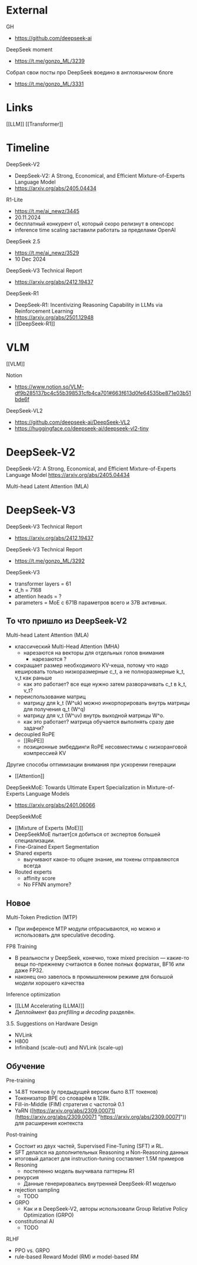 
# External

GH
- https://github.com/deepseek-ai

DeepSeek moment
- https://t.me/gonzo_ML/3239

Собрал свои посты про DeepSeek воедино в англоязычном блоге
- https://t.me/gonzo_ML/3331

# Links

[[LLM]]
[[Transformer]]

# Timeline

DeepSeek-V2
- DeepSeek-V2: A Strong, Economical, and Efficient Mixture-of-Experts Language Model
- https://arxiv.org/abs/2405.04434

R1-Lite
- https://t.me/ai_newz/3445
- 20.11.2024
- бесплатный конкурент o1, который скоро релизнут в опенсорс
- inference time scaling заставили работать за пределами OpenAI

DeepSeek 2.5
- https://t.me/ai_newz/3529
- 10 Dec 2024

DeepSeek-V3 Technical Report
- https://arxiv.org/abs/2412.19437

DeepSeek-R1
- DeepSeek-R1: Incentivizing Reasoning Capability in LLMs via Reinforcement Learning
- https://arxiv.org/abs/2501.12948
- [[DeepSeek-R1]]


# VLM

[[VLM]]

Notion
- https://www.notion.so/VLM-df9b285137bc4c55b398531cfb4ca701#663f613d0fe64535be871e03b51bde6f

DeepSeek-VL2
- https://github.com/deepseek-ai/DeepSeek-VL2
- https://huggingface.co/deepseek-ai/deepseek-vl2-tiny


# DeepSeek-V2

DeepSeek-V2: A Strong, Economical, and Efficient Mixture-of-Experts Language Model
https://arxiv.org/abs/2405.04434

Multi-head Latent Attention (MLA)

# DeepSeek-V3

DeepSeek-V3 Technical Report
- https://arxiv.org/abs/2412.19437

DeepSeek-V3 Technical Report
- https://t.me/gonzo_ML/3292

DeepSeek-V3
- transformer layers = 61
- d_h = 7168
- attention heads = ?
- parameters = MoE с 671B параметров всего и 37B активных.

## То что пришло из DeepSeek-V2

Multi-head Latent Attention (MLA)
- классический Multi-Head Attention (MHA)
	- нарезаются на векторы для отдельных голов внимания
		- нарезаются ?
- сокращает размер необходимого KV-кеша, потому что надо кешировать только низкоразмерные c_t, а не полноразмерные k_t, v_t как раньше
	- как это работает? все еще нужно затем разворачивать c_t в k_t, v_t?
- переиспользование матриц
	- матрицу для k_t (W^uk) можно инкорпорировать внутрь матрицы для получения q_t (W^q)
	- матрицу для v_t (W^uv) внутрь выходной матрицы W^o.
	- как это работает? матрица обучается выполнять сразу две задачи?
- decoupled RoPE
	- [[RoPE]]
	- позиционные эмбеддинги RoPE несовместимы с низкоранговой компрессией KV

Другие способы оптимизации внимания при ускорении генерации
- [[Attention]]


DeepSeekMoE: Towards Ultimate Expert Specialization in Mixture-of-Experts Language Models
- https://arxiv.org/abs/2401.06066

DeepSeekMoE
- [[Mixture of Experts (MoE)]]
- DeepSeekMoE пытает[ся добиться от экспертов большей специализации.
- Fine-Grained Expert Segmentation
- Shared experts
	- выучивают какое-то общее знание, им токены отправляются всегда
- Routed experts
	- affinity score
	- No FFNN anymore?

## Новое

Multi-Token Prediction (MTP)
- При инференсе MTP модули отбрасываются, но можно и использовать для speculative decoding.

FP8 Training
- В реальности у DeepSeek, конечно, тоже mixed precision — какие-то вещи по-прежнему считаются в более полных форматах, BF16 или даже FP32.
- наконец оно завелось в промышленном режиме для большой модели хорошего качества

Inference optimization
- [[LLM Accelerating (LLMA)]]
- Деплоймент фаз _prefilling_ и _decoding_ разделён.

3.5. Suggestions on Hardware Design
- NVLink
- H800
- Infiniband (scale-out) and NVLink (scale-up)


## Обучение


Pre-training
- 14.8T токенов (у предыдущей версии было 8.1T токенов)
- Токенизатор BPE со словарём в 128k.
- Fill-in-Middle (FIM) стратегия с частотой 0.1
- YaRN ([https://arxiv.org/abs/2309.00071](https://arxiv.org/abs/2309.00071 "https://arxiv.org/abs/2309.00071")) для расширения контекста

Post-training
- Состоит из двух частей, Supervised Fine-Tuning (SFT) и RL.
- SFT делался на дополнительных Reasoning и Non-Reasoning данных
- итоговый датасет для instruction-tuning составляет 1.5M примеров
- Resoning
	- постепенно модель выучивала паттерны R1
- рекурсия
	- Данные генерировались внутренней DeepSeek-R1 моделью
- rejection sampling
	- TODO
- GRPO
	- Как и в DeepSeek-V2, авторы использовали Group Relative Policy Optimization (GRPO)
- constitutional AI
	- TODO

RLHF
- PPO vs. GRPO
- rule-based Reward Model (RM) и model-based RM